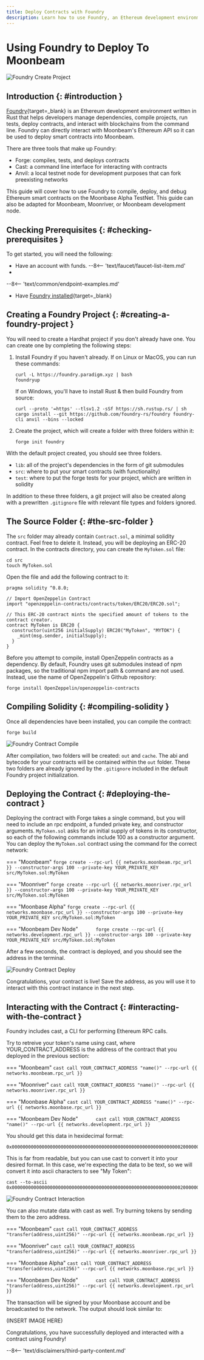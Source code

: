 ```yaml
---
title: Deploy Contracts with Foundry
description: Learn how to use Foundry, an Ethereum development environment, to compile, deploy, and debug Solidity smart contracts on Moonbeam.
---
```


# Using Foundry to Deploy To Moonbeam

![Foundry Create Project](/images/builders/build/eth-api/dev-env/foundry/foundry-banner.png)

## Introduction {: #introduction } 

[Foundry](https://github.com/foundry-rs/foundry){target=_blank} is an Ethereum development environment written in Rust that helps developers manage dependencies, compile projects, run tests, deploy contracts, and interact with blockchains from the command line. Foundry can directly interact with Moonbeam's Ethereum API so it can be used to deploy smart contracts into Moonbeam.

There are three tools that make up Foundry:
- Forge: compiles, tests, and deploys contracts
- Cast: a command line interface for interacting with contracts
- Anvil: a local testnet node for development purposes that can fork preexisting networks

This guide will cover how to use Foundry to compile, deploy, and debug Ethereum smart contracts on the Moonbase Alpha TestNet. This guide can also be adapted for Moonbeam, Moonriver, or Moonbeam development node.

## Checking Prerequisites {: #checking-prerequisites } 

To get started, you will need the following:

 - Have an account with funds. 
  --8<-- 'text/faucet/faucet-list-item.md'
 - 
--8<-- 'text/common/endpoint-examples.md'
 - Have [Foundry installed](https://book.getfoundry.sh/getting-started/installation){target=_blank}

## Creating a Foundry Project {: #creating-a-foundry-project }

You will need to create a Hardhat project if you don't already have one. You can create one by completing the following steps:

1. Install Foundry if you haven't already. If on Linux or MacOS, you can run these commands:
  
    ```
    curl -L https://foundry.paradigm.xyz | bash
    foundryup
    ```

    If on Windows, you'll have to install Rust & then build Foundry from source:

    ```
    curl --proto '=https' --tlsv1.2 -sSf https://sh.rustup.rs/ | sh
    cargo install --git https://github.com/foundry-rs/foundry foundry-cli anvil --bins --locked
    ```

2. Create the project, which will create a folder with three folders within it:
    ```
    forge init foundry
    ```

With the default project created, you should see three folders. 
- `lib`: all of the project's dependencies in the form of git submodules
- `src`: where to put your smart contracts (with functionality)
- `test`: where to put the forge tests for your project, which are written in solidity

In addition to these three folders, a git project will also be created along with a prewritten `.gitignore` file with relevant file types and folders ignored.

## The Source Folder {: #the-src-folder } 

The `src` folder may already contain `Contract.sol`, a minimal solidity contract. Feel free to delete it. Instead, you will be deploying an ERC-20 contract. In the contracts directory, you can create the `MyToken.sol` file:

```
cd src
touch MyToken.sol
```

Open the file and add the following contract to it:

```solidity
pragma solidity ^0.8.0;

// Import OpenZeppelin Contract
import "openzeppelin-contracts/contracts/token/ERC20/ERC20.sol";

// This ERC-20 contract mints the specified amount of tokens to the contract creator.
contract MyToken is ERC20 {
  constructor(uint256 initialSupply) ERC20("MyToken", "MYTOK") {
    _mint(msg.sender, initialSupply);
  }
}
```

Before you attempt to compile, install OpenZeppelin contracts as a dependency. By default, Foundry uses git submodules instead of npm packages, so the traditional npm import path & command are not used. Instead, use the name of OpenZeppelin's Github repository:

```
forge install OpenZeppelin/openzeppelin-contracts
```

## Compiling Solidity {: #compiling-solidity } 

Once all dependencies have been installed, you can compile the contract:

```
forge build
```

![Foundry Contract Compile](/images/builders/build/eth-api/dev-env/foundry/foundry-1.png)

After compilation, two folders will be created: `out` and `cache`. The abi and bytecode for your contracts will be contained within the `out` folder. These two folders are already ignored by the `.gitignore` included in the default Foundry project initialization.

## Deploying the Contract {: #deploying-the-contract } 

Deploying the contract with Forge takes a single command, but you will need to include an rpc endpoint, a funded private key, and constructor arguments. `MyToken.sol` asks for an initial supply of tokens in its constructor, so each of the following commands include 100 as a constructor argument. You can deploy the `MyToken.sol` contract using the command for the correct network:

=== "Moonbeam"
    ```
    forge create --rpc-url {{ networks.moonbeam.rpc_url }} --constructor-args 100 --private-key YOUR_PRIVATE_KEY src/MyToken.sol:MyToken 
    ```

=== "Moonriver"
    ```
    forge create --rpc-url {{ networks.moonriver.rpc_url }} --constructor-args 100 --private-key YOUR_PRIVATE_KEY src/MyToken.sol:MyToken 
    ```

=== "Moonbase Alpha"
    ```
    forge create --rpc-url {{ networks.moonbase.rpc_url }} --constructor-args 100 --private-key YOUR_PRIVATE_KEY src/MyToken.sol:MyToken 
    ```

=== "Moonbeam Dev Node"
    ```      
    forge create --rpc-url {{ networks.development.rpc_url }} --constructor-args 100 --private-key YOUR_PRIVATE_KEY src/MyToken.sol:MyToken 
    ```

After a few seconds, the contract is deployed, and you should see the address in the terminal.

![Foundry Contract Deploy](/images/builders/build/eth-api/dev-env/foundry/foundry-2.png)

Congratulations, your contract is live! Save the address, as you will use it to interact with this contract instance in the next step.

## Interacting with the Contract {: #interacting-with-the-contract } 

Foundry includes cast, a CLI for performing Ethereum RPC calls. 

Try to retreive your token's name using cast, where YOUR_CONTRACT_ADDRESS is the address of the contract that you deployed in the previous section:

=== "Moonbeam"
    ```
    cast call YOUR_CONTRACT_ADDRESS "name()" --rpc-url {{ networks.moonbeam.rpc_url }}
    ```

=== "Moonriver"
    ```
    cast call YOUR_CONTRACT_ADDRESS "name()" --rpc-url {{ networks.moonriver.rpc_url }}
    ```

=== "Moonbase Alpha"
    ```
    cast call YOUR_CONTRACT_ADDRESS "name()" --rpc-url {{ networks.moonbase.rpc_url }}
    ```

=== "Moonbeam Dev Node"
    ```      
    cast call YOUR_CONTRACT_ADDRESS "name()" --rpc-url {{ networks.development.rpc_url }}
    ```

You should get this data in hexidecimal format:
```
0x000000000000000000000000000000000000000000000000000000000000002000000000000000000000000000000000000000000000000000000000000000074d79546f6b656e00000000000000000000000000000000000000000000000000
```

This is far from readable, but you can use cast to convert it into your desired format. In this case, we're expecting the data to be text, so we will convert it into ascii characters to see "My Token":

```
cast --to-ascii 0x000000000000000000000000000000000000000000000000000000000000002000000000000000000000000000000000000000000000000000000000000000074d79546f6b656e00000000000000000000000000000000000000000000000000
```

![Foundry Contract Interaction](/images/builders/build/eth-api/dev-env/foundry/foundry-3.png)

You can also mutate data with cast as well. Try burning tokens by sending them to the zero address.

=== "Moonbeam"
    ```
    cast call YOUR_CONTRACT_ADDRESS "transfer(address,uint256)" --rpc-url {{ networks.moonbeam.rpc_url }}
    ```

=== "Moonriver"
    ```
    cast call YOUR_CONTRACT_ADDRESS "transfer(address,uint256)" --rpc-url {{ networks.moonriver.rpc_url }}
    ```

=== "Moonbase Alpha"
    ```
    cast call YOUR_CONTRACT_ADDRESS "transfer(address,uint256)" --rpc-url {{ networks.moonbase.rpc_url }}
    ```

=== "Moonbeam Dev Node"
    ```      
    cast call YOUR_CONTRACT_ADDRESS "transfer(address,uint256)" --rpc-url {{ networks.development.rpc_url }}
    ```

The transaction will be signed by your Moonbase account and be broadcasted to the network. The output should look similar to:

(INSERT IMAGE HERE)

Congratulations, you have successfully deployed and interacted with a contract using Foundry!

--8<-- 'text/disclaimers/third-party-content.md'